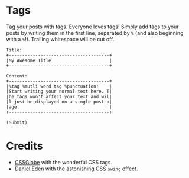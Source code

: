 # Tags
Tag your posts with tags. Everyone loves tags! Simply add tags to your posts by writing them in the first line, separated by `%` (and also beginning with a `%`!). Trailing whitespace will be cut off.

    Title:
    +--------------------------------------+
    |My Awesome Title                      |
    +--------------------------------------+
    
    Content:
    +--------------------------------------+
    |%tag %mutli word tag %punctuation!    |
    |Start writing your normal text here. T|
    |he tags won't affect your text and wil|
    |l just be displayed on a single post p|
    |age.                                  |
    +--------------------------------------+
    
    (Submit)
    
# Credits
* [CSSGlobe](http://cssglobe.com/lab/css3_tags/01.html#) with the wonderful CSS tags.
* [Daniel Eden](http://daneden.me/animate/) with the astonishing CSS `swing` effect.